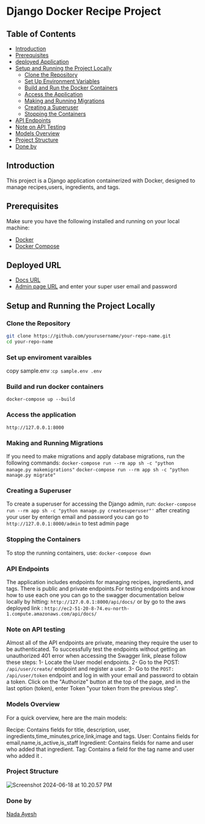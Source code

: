# Django Docker Recipe Project

## Table of Contents

- [Introduction](##Introduction)
- [Prerequisites](##Prerequisites)
- [deployed Application](##Deployed-URL)
- [Setup and Running the Project Locally](##Setup-and-Running-the-Project-Locally)
  - [Clone the Repository](###Clone-the-Repository)
  - [Set Up Environment Variables](#set-up-environment-variables)
  - [Build and Run the Docker Containers](###Build-and-run-docker-containers)
  - [Access the Application](###Access-the-application)
  - [Making and Running Migrations](###Making-and-Running-Migrations)
  - [Creating a Superuser](###Creating-a-Superuser)
  - [Stopping the Containers](#stopping-the-containers)
- [API Endpoints](###API-Endpoints)
- [Note on API Testing](###Note-on-API-testing)
- [Models Overview](###Models-Overview)
- [Project Structure](###Project-Structure)
- [Done by](###Done-by)

## Introduction

This project is a Django application containerized with Docker, designed to manage recipes,users, ingredients, and tags.

## Prerequisites

Make sure you have the following installed and running on your local machine:

- [Docker](https://docs.docker.com/get-docker/)
- [Docker Compose](https://docs.docker.com/compose/install/)

## Deployed URL
-  [Docs URL](http://ec2-51-20-8-74.eu-north-1.compute.amazonaws.com/api/docs/)
-  [Admin page URL](http://ec2-51-20-8-74.eu-north-1.compute.amazonaws.com/admin/login/?next=/admin/) and enter your super user email and password

## Setup and Running the Project Locally

### Clone the Repository

```bash
git clone https://github.com/yourusername/your-repo-name.git
cd your-repo-name
```
### Set up enviroment varaibles
 copy sample.env :```cp sample.env .env```

### Build and run docker containers
```docker-compose up --build```

### Access the application
```http://127.0.0.1:8000```

### Making and Running Migrations
If you need to make migrations and apply database migrations, run the following commands:
```docker-compose run --rm app sh -c "python manage.py makemigrations"```
```docker-compose run --rm app sh -c "python manage.py migrate"```
### Creating a Superuser
To create a superuser for accessing the Django admin, run:
```docker-compose run --rm app sh -c "python manage.py createsuperuser"'```
after creating your user by enterign email and password you can go to ``` http://127.0.0.1:8000/admin``` to test admin page

### Stopping the Containers
To stop the running containers, use:
```docker-compose down```

### API Endpoints
The application includes endpoints for managing recipes, ingredients, and tags. There is public and private endpoints.For testing endpoints
and know how to use each one you can go to the swagger documentation below
locally by hitting:
```http://127.0.0.1:8000/api/docs/```
or by go to the aws deployed link :
```http://ec2-51-20-8-74.eu-north-1.compute.amazonaws.com/api/docs/```

### Note on API testing
 Almost all of the API endpoints are private, meaning they require the user to be authenticated. To successfully test the endpoints without getting an unauthorized 401 error when accessing the Swagger link, please follow these steps:
1- Locate the User model endpoints.
2- Go to the POST: ```/api/user/create/``` endpoint and register a user.
3- Go to the ```POST: /api/user/token``` endpoint and log in with your email and password to obtain a token.
Click on the "Authorize" button at the top of the page, and in the last option (token), enter Token "your token from the previous step".
### Models Overview
For a quick overview, here are the main models:

Recipe: Contains fields for title, description, user, ingredients,time_minutes,price,link,image and tags.
User:  Contains fields for email,name,is_active,is_staff
Ingredient: Contains fields for name and user who added that ingredient.
Tag: Contains a field for the tag name and user who added it .

### Project Structure
![Screenshot 2024-06-18 at 10.20.57 PM](https://hackmd.io/_uploads/rkoE0U1UR.png)

### Done by
[Nada Ayesh](https://github.com/nadasuhailAyesh12)
